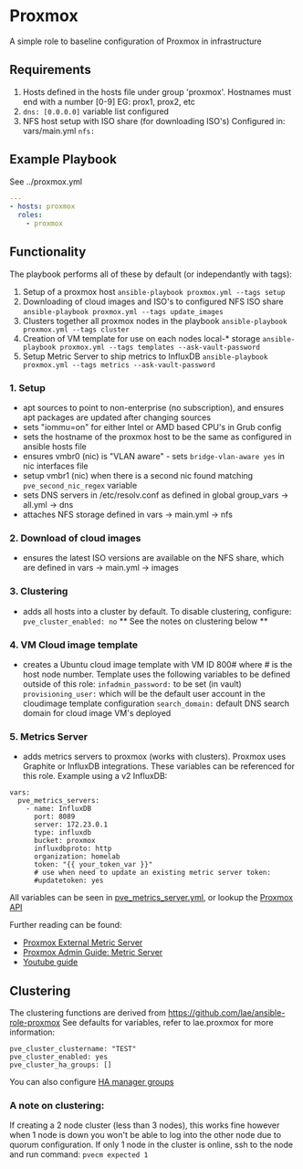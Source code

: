 # Proxmox

A simple role to baseline configuration of Proxmox in infrastructure

## Requirements

1. Hosts defined in the hosts file under group 'proxmox'. Hostnames must end with a number [0-9] EG: prox1, prox2, etc
2. ```dns: [0.0.0.0]``` variable list configured
3. NFS host setup with ISO share (for downloading ISO's) Configured in: vars/main.yml ```nfs:```

## Example Playbook

See ../proxmox.yml

```yaml
---
- hosts: proxmox
  roles:
    - proxmox
```

## Functionality

The playbook performs all of these by default (or independantly with tags):
1. Setup of a proxmox host ```ansible-playbook proxmox.yml --tags setup```
2. Downloading of cloud images and ISO's to configured NFS ISO share ```ansible-playbook proxmox.yml --tags update_images```
3. Clusters together all proxmox nodes in the playbook ```ansible-playbook proxmox.yml --tags cluster```
4. Creation of VM template for use on each nodes local-* storage ```ansible-playbook proxmox.yml --tags templates --ask-vault-password```
5. Setup Metric Server to ship metrics to InfluxDB ```ansible-playbook proxmox.yml --tags metrics --ask-vault-password```

### 1. Setup
- apt sources to point to non-enterprise (no subscription), and ensures apt packages are updated after changing sources
- sets "iommu=on" for either Intel or AMD based CPU's in Grub config
- sets the hostname of the proxmox host to be the same as configured in ansible hosts file
- ensures vmbr0 (nic) is "VLAN aware" - sets `bridge-vlan-aware yes` in nic interfaces file
- setup vmbr1 (nic) when there is a second nic found matching ```pve_second_nic_regex``` variable
- sets DNS servers in /etc/resolv.conf as defined in global group_vars -> all.yml -> dns
- attaches NFS storage defined in vars -> main.yml -> nfs

### 2. Download of cloud images
- ensures the latest ISO versions are available on the NFS share, which are defined in vars -> main.yml -> images

### 3. Clustering
- adds all hosts into a cluster by default. To disable clustering, configure: ```pve_cluster_enabled: no```
** See the notes on clustering below **

### 4. VM Cloud image template
- creates a Ubuntu cloud image template with VM ID 800# where # is the host node number. 
  Template uses the following variables to be defined outside of this role:
     ```infadmin_password:``` to be set (in vault)
     ```provisioning_user:``` which will be the default user account in the cloudimage template configuration
     ```search_domain:```     default DNS search domain for cloud image VM's deployed

### 5. Metrics Server
- adds metrics servers to proxmox (works with clusters). Proxmox uses Graphite or InfluxDB integrations. 
  These variables can be referenced for this role. Example using a v2 InfluxDB:
```
vars:
  pve_metrics_servers:
    - name: InfluxDB
      port: 8089
      server: 172.23.0.1
      type: influxdb
      bucket: proxmox
      influxdbproto: http
      organization: homelab
      token: "{{ your_token_var }}"
      # use when need to update an existing metric server token:
      #updatetoken: yes
```
All variables can be seen in [pve_metrics_server.yml][metrics-yaml], or lookup the [Proxmox API][proxmox-api-metrics]

Further reading can be found:
- [Proxmox External Metric Server][metrics-doc2]
- [Proxmox Admin Guide: Metric Server][metrics-doc1]
- [Youtube guide][metrics-guide]


## Clustering

The clustering functions are derived from https://github.com/lae/ansible-role-proxmox
See defaults for variables, refer to lae.proxmox for more information:
```
pve_cluster_clustername: "TEST"
pve_cluster_enabled: yes
pve_cluster_ha_groups: []
```
You can also configure [HA manager groups][ha-group]

### A note on clustering:
If creating a 2 node cluster (less than 3 nodes), this works fine however when 1 node is down you won't be able to log into
the other node due to quorum configuration. If only 1 node in the cluster is online, ssh to the node and run command:
```pvecm expected 1```

[ha-group]: https://pve.proxmox.com/wiki/High_Availability#ha_manager_groups
[metrics-doc1]: https://pve.proxmox.com/pve-docs/pve-admin-guide.html#external_metric_server
[metrics-doc2]: https://pve.proxmox.com/wiki/External_Metric_Server
[metrics-guide]: https://www.youtube.com/watch?v=f2eyVfCTLi0
[proxmox-api-metrics]: https://pve.proxmox.com/pve-docs/api-viewer/#/cluster/metrics/server/{id}
[metrics-yaml]: https://github.com/dazzathewiz/infrastructure/blob/994457c505061ee0aae937d260deac0e005878ee/roles/proxmox/tasks/pve_metrics_server.yml